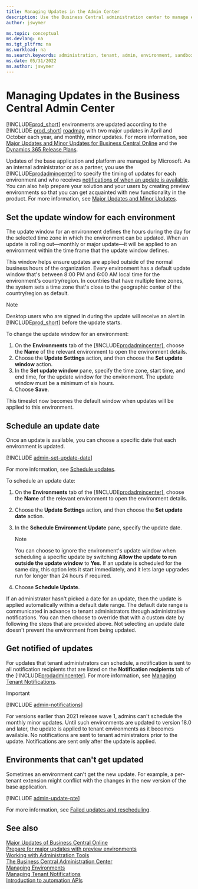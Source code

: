 ```yaml
---
title: Managing Updates in the Admin Center
description: Use the Business Central administration center to manage environment updates, including setting update windows and update dates.  
author: jswymer

ms.topic: conceptual
ms.devlang: na
ms.tgt_pltfrm: na
ms.workload: na
ms.search.keywords: administration, tenant, admin, environment, sandbox, update
ms.date: 05/31/2022
ms.author: jswymer
---
```


# Managing Updates in the Business Central Admin Center

[!INCLUDE[prod_short](../developer/includes/prod_short.md)] environments are updated according to the [!INCLUDE [prod_short](../developer/includes/prod_short.md)] [roadmap](https://dynamics.microsoft.com/roadmap/business-central/) with two major updates in April and October each year, and monthly, minor updates. For more information, see [Major Updates and Minor Updates for Business Central Online](update-rollout-timeline.md) and the [Dynamics 365 Release Plans](/dynamics365/release-plans/).

Updates of the base application and platform are managed by Microsoft. As an internal administrator or as a partner, you use the [!INCLUDE[prodadmincenter](../developer/includes/prodadmincenter.md)] to specify the timing of updates for each environment and who receives [notifications of when an update is available](#notify). You can also help prepare your solution and your users by creating preview environments so that you can get acquainted with new functionality in the product. For more information, see [Major Updates and Minor Updates](update-rollout-timeline.md).  

## Set the update window for each environment

The update window for an environment defines the hours during the day for the selected time zone in which the environment can be updated. When an update is rolling out&mdash;monthly or major update&mdash;it will be applied to an environment within the time frame that the update window defines.

This window helps ensure updates are applied outside of the normal business hours of the organization. Every environment has a default update window that's between 8:00 PM and 6:00 AM local time for the environment's country/region. In countries that have multiple time zones, the system sets a time zone that's close to the geographic center of the country/region as default.

<!--
 The default time zone is set based on the environment localization and may differ from the administrator's time zone in countries that span multiple time zones.
-->
> [!NOTE]
> Desktop users who are signed in during the update will receive an alert in [!INCLUDE[prod_short](../developer/includes/prod_short.md)] before the update starts.

To change the update window for an environment:

1. On the **Environments** tab of the [!INCLUDE[prodadmincenter](../developer/includes/prodadmincenter.md)], choose the **Name** of the relevant environment to open the environment details.
2. Choose the **Update Settings** action, and then choose the **Set update window** action.
3. In the **Set update window** pane, specify the time zone, start time, and end time, for the update window for the environment. The update window must be a minimum of six hours.
4. Choose **Save**.

This timeslot now becomes the default window when updates will be applied to this environment.

## <a name="schedule"></a>Schedule an update date

Once an update is available, you can choose a specific date that each environment is updated.  

[!INCLUDE [admin-set-update-date](../includes/admin-set-update-date.md)]

For more information, see [Schedule updates](update-rollout-timeline.md#schedule-updates).  

To schedule an update date:

1. On the **Environments** tab of the [!INCLUDE[prodadmincenter](../developer/includes/prodadmincenter.md)], choose the **Name** of the relevant environment to open the environment details.
2. Choose the **Update Settings** action, and then choose the **Set update date** action.
3. In the **Schedule Environment Update** pane, specify the update date.
    > [!NOTE]
    > You can choose to ignore the environment's update window when scheduling a specific update by switching **Allow the update to run outside the update window** to **Yes**. If an update is scheduled for the same day, this option lets it start immediately, and it lets large upgrades run for longer than 24 hours if required.

4. Choose **Schedule Update**.

If an administrator hasn't picked a date for an update, then the update is applied automatically within a default date range. The default date range is communicated in advance to tenant administrators through administrative notifications. You can then choose to override that with a custom date by following the steps that are provided above. Not selecting an update date doesn't prevent the environment from being updated.

## <a name="notify"></a>Get notified of updates

For updates that tenant administrators can schedule, a notification is sent to all notification recipients that are listed on the **Notification recipients** tab of the [!INCLUDE[prodadmincenter](../developer/includes/prodadmincenter.md)]. For more information, see [Managing Tenant Notifications](tenant-admin-center-notifications.md).

> [!IMPORTANT]
> [!INCLUDE [admin-notifications](../includes/admin-notifications.md)]

For versions earlier than 2021 release wave 1, admins can't schedule the monthly minor updates. Until such environments are updated to version 18.0 and later, the update is applied to tenant environments as it becomes available. No notifications are sent to tenant administrators prior to the update. Notifications are sent only after the update is applied.  

## Environments that can't get updated

Sometimes an environment can't get the new update. For example, a per-tenant extension might conflict with the changes in the new version of the base application.  

[!INCLUDE [admin-update-pte](../includes/admin-update-pte.md)]

For more information, see [Failed updates and rescheduling](update-rollout-timeline.md#failed-updates-and-rescheduling).  

## See also

[Major Updates of Business Central Online](update-rollout-timeline.md)  
[Prepare for major updates with preview environments](preview-environments.md)  
[Working with Administration Tools](administration.md)  
[The Business Central Administration Center](tenant-admin-center.md)  
[Managing Environments](tenant-admin-center-environments.md)  
[Managing Tenant Notifications](tenant-admin-center-notifications.md)  
[Introduction to automation APIs](itpro-introduction-to-automation-apis.md)  
